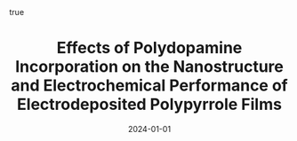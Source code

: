---
id: behanEffectsPolydopamineIncorporation2024
title: Effects of Polydopamine Incorporation on the Nanostructure and Electrochemical
  Performance of Electrodeposited Polypyrrole Films
date: '2024-01-01'
authors:
- Behan, James A. and Barrière, Frédéric
doi: 10.3390/c10010020
publication: 'In: *C* 10'
publication_types:
- '1'
selected: false
tags: []
projects: []
math: true
links:
- name: Publisher
  url: https://doi.org/10.3390/c10010020

---